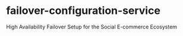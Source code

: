 # failover-configuration-service
High Availability Failover Setup for the Social E-commerce Ecosystem
